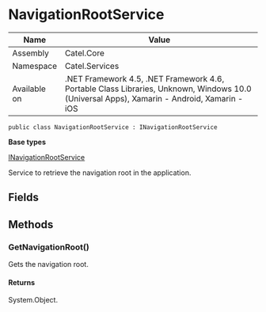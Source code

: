 

# NavigationRootService

Name|Value
---|---
Assembly|Catel.Core
Namespace|Catel.Services
Available on|.NET Framework 4.5, .NET Framework 4.6, Portable Class Libraries, Unknown, Windows 10.0 (Universal Apps), Xamarin - Android, Xamarin - iOS

```
public class NavigationRootService : INavigationRootService
```

**Base types**

[INavigationRootService](/Catel.Core\Catel\Services\INavigationRootService.md)


Service to retrieve the navigation root in the application.



## Fields

## Methods

### GetNavigationRoot()

Gets the navigation root.

#### Returns

System.Object.



